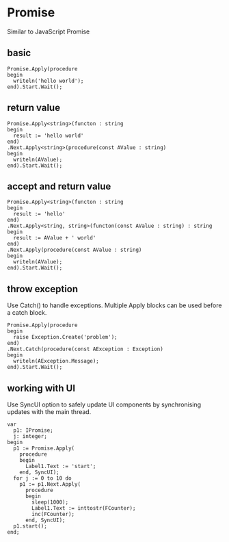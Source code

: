 # Promise

Similar to JavaScript Promise

## basic
```
Promise.Apply(procedure 
begin 
  writeln('hello world');
end).Start.Wait();
```

## return value
```
Promise.Apply<string>(functon : string
begin 
  result := 'hello world'
end)
.Next.Apply<string>(procedure(const AValue : string) 
begin 
  writeln(AValue);
end).Start.Wait();
```

## accept and return value
```
Promise.Apply<string>(functon : string
begin 
  result := 'hello'
end)
.Next.Apply<string, string>(functon(const AValue : string) : string
begin 
  result := AValue + ' world'
end)
.Next.Apply(procedure(const AValue : string) 
begin 
  writeln(AValue);
end).Start.Wait();
```


## throw exception
Use Catch() to handle exceptions. Multiple Apply blocks can be used before  a catch block.
```
Promise.Apply(procedure 
begin 
  raise Exception.Create('problem');
end)
.Next.Catch(procedure(const AException : Exception) 
begin
  writeln(AException.Message);
end).Start.Wait();
```

## working with UI

Use SyncUI option to safely update UI components by synchronising updates with the main thread.

```
var
  p1: IPromise;
  j: integer;
begin
  p1 := Promise.Apply(
    procedure
    begin
      Label1.Text := 'start';
    end, SyncUI);
  for j := 0 to 10 do
    p1 := p1.Next.Apply(
      procedure
      begin
        sleep(1000);
        Label1.Text := inttostr(FCounter);
        inc(FCounter);
      end, SyncUI);
  p1.start();
end;

```

